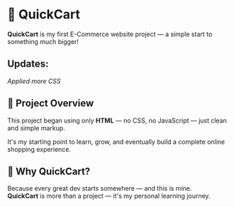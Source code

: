 # 🛒 QuickCart

**QuickCart** is my first E-Commerce website project — a simple start to something much bigger!

## Updates:

*Applied more CSS*

## 🚀 Project Overview

This project began using only **HTML** — no CSS, no JavaScript — just clean and simple markup.

It's my starting point to learn, grow, and eventually build a complete online shopping experience.




## 📌 Why QuickCart?

Because every great dev starts somewhere — and this is mine.  
**QuickCart** is more than a project — it's my personal learning journey.
